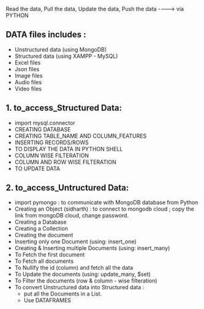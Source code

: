 Read the data, Pull the data, Update the data, Push the data ----> via PYTHON                                                    

## DATA files includes :                                                                                        
* Unstructured data (using MongoDB)                                                       
* Structured data (using XAMPP - MySQL)                                                                                   
* Excel files                                                                                               
* Json files                                                                                                        
* Image files                                                                                                              
* Audio files                                                                                                               
* Video files                                                                                                      


## 1. to_access_Structured Data:

* import mysql.connector
* CREATING DATABASE
* CREATING TABLE_NAME AND COLUMN_FEATURES
* INSERTING RECORDS/ROWS
* TO DISPLAY THE DATA IN PYTHON SHELL
* COLUMN WISE FILTERATION
* COLUMN AND ROW WISE FILTERATION
* TO UPDATE DATA

## 2. to_access_Untructured Data:

* import pymongo : to communicate with MongoDB database from Python
* Creating an Object (sidharth) : to connect to mongodb cloud ; copy the link from mongoDB cloud, change password.
* Creating a Database 
* Creating a Collection
* Creating the document
* Inserting only one Document (using: insert_one) 
* Creating & Inserting multiple Documents (using: insert_many) 
* To Fetch the first document
* To Fetch all documents
* To Nullify the id (column) and fetch all the data 
* To Update the documents (using: update_many, $set)
* To Filter the documents (row & column - wise filteration)
* To convert Unstructured data into Structured data :
    - put all the Documents in a List.
    - Use DATAFRAMES
